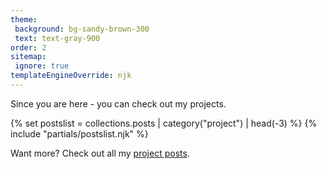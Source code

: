 ```yaml
---
theme:
 background: bg-sandy-brown-300
 text: text-gray-900
order: 2
sitemap:
 ignore: true
templateEngineOverride: njk
---
```


<p class="mb-8">Since you are here - you can check out my projects.</p>

{% set postslist = collections.posts | category("project") | head(-3) %}
{% include "partials/postslist.njk" %}

<p class="mt-8">Want more? Check out all my <a href="/projects/">project posts</a>.</p>
